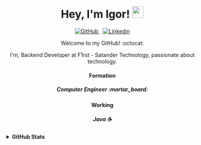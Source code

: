 <h1 align="center">Hey, I'm Igor! <img src="https://raw.githubusercontent.com/kaueMarques/kaueMarques/master/hi.gif" width="30px" height="30px"></h1>

<p align="center">
  <a href="https://github.com/igorsbezerra" target="_blank">
    <img alt="GitHub" src="https://img.shields.io/badge/-Github-000?style=flat-square&logo=Github&logoColor=white&link=https://github.com/igorsbezerra/">
  </a>
  &nbsp;
  <a href="https://www.linkedin.com/in/igor-de-souza-bezerra-9a0645168/" target="_blank">
    <img alt="Linkedin" src="https://img.shields.io/badge/-LinkedIn-blue?style=flat-square&logo=Linkedin&logoColor=white&link=https://www.linkedin.com/in/igor-de-souza-bezerra-9a0645168/">
  </a> 
</p>

<p align="center">Welcome to my GitHub! :octocat:</p>
<p align="center">I'm, Backend Developer at F1rst - Satander Technology, passionate about technology.</p>

<h4 align="center"> Formation </h4>
<h5 align="center"> Computer Engineer :mortar_board: </h5>

<h4 align="center"> Working </h4>
<h5 align="center"> Java ☕ </h5>

<details><summary><b>GitHub Stats</b></summary>
  
  ![](https://github-readme-stats.vercel.app/api?username=igorsbezerra&show_icons=true&hide=contribs)
  ![](https://github-readme-stats.vercel.app/api/top-langs/?username=igorsbezerra&layout=compact&hide=Tcl)
</details>
